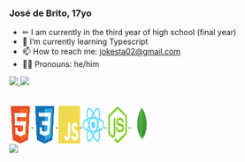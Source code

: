 ### José de Brito, 17yo

- ✏ I am currently in the third year of high school (final year) 
- 🌱 I’m currently learning Typescript
- 📫 How to reach me: jokesta02@gmail.com
- 👦🏽 Pronouns: he/him

<div>
  <a href="https://github.com/josephbrito">
  <img height="180em" src="https://github-readme-stats.vercel.app/api?username=josephbrito&show_icons=true&theme=dark&include_all_commits=true&count_private=true"/>
  <img height="180em" src="https://github-readme-stats.vercel.app/api/top-langs/?username=josephbrito&layout=compact&langs_count=7&theme=dark"/>
</div>
  <br />
 <div style="display: inline_block"><br>
  <img align="center" alt="José-HTML" height="70" width="40" src="https://raw.githubusercontent.com/devicons/devicon/master/icons/html5/html5-original.svg">
  <img align="center" alt="José-CSS" height="70" width="40" src="https://raw.githubusercontent.com/devicons/devicon/master/icons/css3/css3-original.svg">
  <img align="center" alt="José-Js" height="70" width="40" src="https://raw.githubusercontent.com/devicons/devicon/master/icons/javascript/javascript-plain.svg">
  <img align="center" alt="José-React" height="70" width="40" src="https://raw.githubusercontent.com/devicons/devicon/master/icons/react/react-original.svg">
  <img align="center" alt="José-Node" height="70" width="40" src="https://github.com/devicons/devicon/blob/master/icons/nodejs/nodejs-original.svg">
   <img align="center" alt="José-Mongo" height="70" width="40" src="https://github.com/devicons/devicon/blob/master/icons/mongodb/mongodb-original.svg">
</div>
  <div>
    <a href="https://www.linkedin.com/in/jos%C3%A9-brito-b14472215/" target="_blank"><img src="https://img.shields.io/badge/-LinkedIn-%230077B5?style=for-the-badge&logo=linkedin&logoColor=white" target="_blank"></a> 
  </div>
